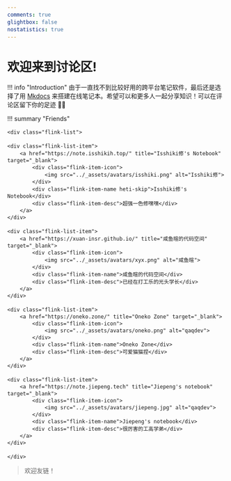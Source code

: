 ```yaml
---
comments: true
glightbox: false
nostatistics: true
---
```


# 欢迎来到讨论区!

!!! info "Introduction"
    由于一直找不到比较好用的跨平台笔记软件，最后还是选择了用 [Mkdocs](https://www.mkdocs.org/) 来搭建在线笔记本。希望可以和更多人一起分享知识！可以在评论区留下你的足迹 👣👣

!!! summary "Friends"

    <div class="flink-list">

    <div class="flink-list-item">
        <a href="https://note.isshikih.top/" title="Isshiki修's Notebook" target="_blank">
            <div class="flink-item-icon">
                <img src="../_assets/avatars/isshiki.png" alt="Isshiki修">
            </div>
            <div class="flink-item-name heti-skip">Isshiki修's Notebook</div>
            <div class="flink-item-desc">超强一色修嘿嘿</div>
        </a>
    </div>

    <div class="flink-list-item">
        <a href="https://xuan-insr.github.io/" title="咸鱼暄的代码空间" target="_blank">
            <div class="flink-item-icon">
                <img src="../_assets/avatars/xyx.png" alt="咸鱼暄">
            </div>
            <div class="flink-item-name">咸鱼暄的代码空间</div>
            <div class="flink-item-desc">已经在打工乐的光头学长</div>
        </a>
    </div>

    <div class="flink-list-item">
        <a href="https://oneko.zone/" title="Oneko Zone" target="_blank">
            <div class="flink-item-icon">
                <img src="../_assets/avatars/oneko.png" alt="qaqdev">
            </div>
            <div class="flink-item-name">Oneko Zone</div>
            <div class="flink-item-desc">可爱猫猫捏</div>
        </a>
    </div>

    <div class="flink-list-item">
        <a href="https://note.jiepeng.tech" title="Jiepeng's notebook" target="_blank">
            <div class="flink-item-icon">
                <img src="../_assets/avatars/jiepeng.jpg" alt="qaqdev">
            </div>
            <div class="flink-item-name">Jiepeng's notebook</div>
            <div class="flink-item-desc">很厉害的工高学弟</div>
        </a>
    </div>

    </div>

> 欢迎友链！
